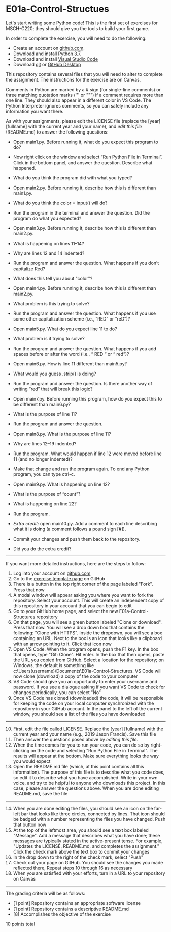 # E01a-Control-Structues

Let's start writing some Python code! This is the first set of exercises for MSCH-C220; they should give you the tools to build your first game.

In order to complete the exercise, you will need to do the following:

* Create an account on [github.com](https://github.com).
* Download and install [Python 3.7](https://www.python.org/downloads/).
* Download and install [Visual Studio Code](https://code.visualstudio.com)
* Download [git](https://git-scm.com/downloads) or [GitHub Desktop](https://desktop.github.com/)

This repository contains several files that you will need to alter to complete the assignment. The instructions for the exercise are on Canvas.

Comments in Python are marked by a # sign (for single-line comments) or three matching quotation marks (''' or """) if a comment requires more than one line. They should also appear in a different color in VS Code. The Python Interpreter ignores comments, so you can safely include any information you want there.

As with your assignments, please edit the LICENSE file (replace the [year] [fullname] with the current year and your name), and *edit this file* (README.md) to answer the following questions:

* Open main1.py. Before running it, what do you expect this program to do? 
* Now right click on the window and select “Run Python File in Terminal”. Click in the bottom panel, and answer the question. Describe what happened. 
* What do you think the program did with what you typed?

* Open main2.py. Before running it, describe how this is different than main1.py. 
* What do you think the color = input() will do? 
* Run the program in the terminal and answer the question. Did the program do what you expected?

* Open main3.py. Before running it, describe how this is different than main2.py. 
* What is happening on lines 11–14? 
* Why are lines 12 and 14 indented? 
* Run the program and answer the question. What happens if you don’t capitalize Red? 
* What does this tell you about "color"?

* Open main4.py. Before running it, describe how this is different than main2.py. 
* What problem is this trying to solve? 
* Run the program and answer the question. What happens if you use some other capitalization scheme (i.e., “RED” or “reD“)?

* Open main5.py. What do you expect line 11 to do? 
* What problem is it trying to solve? 
* Run the program and answer the question. What happens if you add spaces before or after the word (i.e., “  RED  “ or “ red”)?

* Open main6.py. How is line 11 different than main5.py? 
* What would you guess .strip() is doing? 
* Run the program and answer the question. Is there another way of writing “red” that will break this logic?

* Open main7.py. Before running this program, how do you expect this to be different than main6.py? 
* What is the purpose of line 11? 
* Run the program and answer the question.

* Open main8.py. What is the purpose of line 11? 
* Why are lines 12–19 indented? 
* Run the program. What would happen if line 12 were moved before line 11 (and no longer indented)? 
* Make that change and run the program again. To end any Python program, you can type ctrl-c.

* Open main9.py. What is happening on line 12? 
* What is the purpose of “count”? 
* What is happening on line 22? 
* Run the program.

* *Extra credit:* open main10.py. Add a comment to each line describing what it is doing (a comment follows a pound sign [#]). 
* Commit your changes and push them back to the repository. 
* Did you do the extra credit?

---

If you want more detailed instructions, here are the steps to follow:

1. Log into your account on [github.com](github.com)
2. Go to the [exercise template page](https://github.com/BL-MSCH-C220-F19/E01a-Control-Structues) on GitHub
3. There is a button in the top right corner of the page labeled "Fork". Press that now
4. A modal window will appear asking you where you want to fork the repository. Select your account. This will create an independent copy of this repository in your account that you can begin to edit
5. Go to your GitHub home page, and select the new E01a-Control-Structures repository
6. On that page, you will see a green button labeled "Clone or download". Press that now. You will see a drop down box that contains the following: "Clone with HTTPS". Inside the dropdown, you will see a box containing an URL. Next to the box is an icon that looks like a clipboard with an arrow pointing to it. Click that icon now
7. Open VS Code. When the program opens, push the F1 key. In the box that opens, type "Git: Clone". Hit enter. In the box that then opens, paste the URL you copied from GitHub. Select a location for the repository; on Windows, the default is something like c:\Users\(username)\Documents\E01a-Control-Structures. VS Code will now clone (download) a copy of the code to your computer
8. VS Code should give you an opportunity to enter your username and password. If you see a dialogue asking if you want VS Code to check for changes periodically, you can select "No" 
9. Once VS Code has cloned (downloaded) the code, it will be responsible for keeping the code on your local computer synchronized with the repository in your GitHub account. In the panel to the left of the current window, you should see a list of the files you have downloaded

---

10. First, edit the file called LICENSE. Replace the [year] [fullname] with the current year and your name (e.g., 2019 Jason Francis). Save this file
11. Then answer the questions posed above by *editing this file*.
12. When the time comes for you to run your code, you can do so by right-clicking on the code and selecting "Run Python File in Terminal". The results will appear at the bottom. Make sure everything looks the way you would expect
13. Open the README.md file (which, at this point contains all this information). The purpose of this file is to describe what you code does, so edit it to describe what you have accomplished. Write in your own voice, and try to be helpful to anyone who downloads this project. In this case, please answer the questions above. When you are done editing README.md, save the file

---

14. When you are done editing the files, you should see an icon on the far-left bar that looks like three circles, connected by lines. That icon should be badged with a number representing the files you have changed. Push that button now
15. At the top of the leftmost area, you should see a text box labeled "Message". Add a message that describes what you have done; these messages are typically stated in the active-present tense. For example, "Updates the LICENSE, README.md, and completes the assignment." Click the check mark above the text box to commit your changes
16. In the drop down to the right of the check mark, select "Push"
17. Check out your page on GitHub. You should see the changes you made reflected there, Repeat steps 10 through 16 as necessary
18. When you are satisfied with your efforts, turn in a URL to your repository on Canvas

---

The grading criteria will be as follows:

* [1 point] Repository contains an appropriate software license
* [1 point] Repository contains a descriptive README.md
* [8] Accomplishes the objective of the exercise

10 points total
